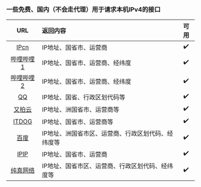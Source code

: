 ### 一些免费、国内（不会走代理）用于请求本机IPv4的接口


|                                       URL                                       | 返回内容                                      | 可用 |
| :-----------------------------------------------------------------------------: | :------------------------------------------- | :--: |
|                   [IPcn](https://ip.cn/api/index?ip=&type=0)                    | IP地址、国省市、运营商                          |  ✔️  |
|       [哔哩哔哩1](https://api.live.bilibili.com/client/v1/Ip/getInfoNew)        | IP地址、国省市、运营商、经纬度                   |  ✔️  |
| [哔哩哔哩2](https://api.live.bilibili.com/ip_service/v1/ip_service/get_ip_addr) | IP地址、国省市、运营商、经纬度                   |  ✔️  |
|                    [QQ](https://r.inews.qq.com/api/ip2city)                     | IP地址、国省、行政区划代码等                     |  ✔️  |
|               [又拍云](https://pubstatic.b0.upaiyun.com/?_upnode)               | IP地址、洲国省市、运营商等                      |  ✔️  |
|                       [ITDOG](https://ipv4_ct.itdog.cn/)                        | IP地址、国省市、运营商等                        |  ✔️  |
|         [百度](https://qifu-api.baidubce.com/ip/local/geo/v1/district)          | IP地址、洲国省市区、运营商、行政区划代码、经纬度等 |  ✔️  |
|                       [IPIP](https://myip.ipip.net/json)                        | IP地址、国省市、运营商                          |  ✔️  |
|              [纯真网络](https://www.cz88.net/api/cz88/ip/geo?ip=)               | IP地址、国省市区、运营商、行政区划代码、经纬度等   |  ✔️  |
